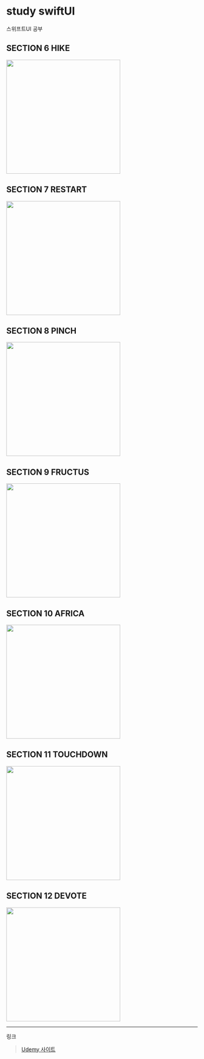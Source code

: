 # study swiftUI

스위프트UI 공부

## SECTION 6 HIKE

<img src="./Section_06/Hike/Hike/AppImages/ContentView.png" width = "300px">

## SECTION 7 RESTART

<img src="./Section_07/Restart/Restart/Images/OnboardingView.png" width = "300px">

## SECTION 8 PINCH

<img src="./section_08/Pinch/Pinch/Images/image1.png" width = "300px">

## SECTION 9 FRUCTUS

<img src="./section_09/Fructus/Fructus/Images/ContentView.png" width = "300px">

## SECTION 10 AFRICA

<img src="./Section_10/Africa/Africa/images/ContentView.png" width = "300px">

## SECTION 11 TOUCHDOWN

<img src="./Section_11/Touchdown/Touchdown/Images/ContentView.png" width = "300px">

## SECTION 12 DEVOTE

<img src="./Section_12/Devote/Devote/Images/ContentView.swift.png" width = "300px">

---

링크

> [Udemy 사이트](https://www.udemy.com/course/swiftui-masterclass-course-ios-development-with-swift)

